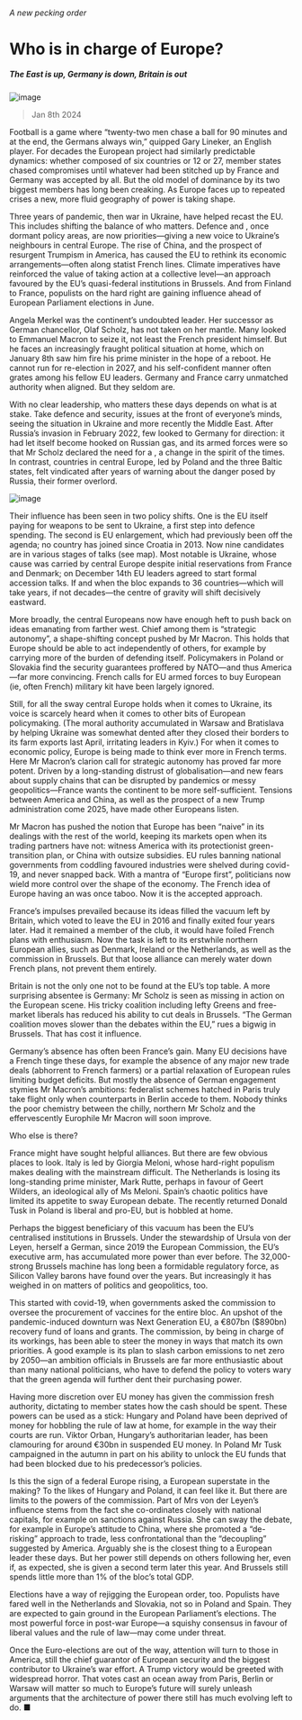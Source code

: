 ###### A new pecking order
# Who is in charge of Europe? 
##### The East is up, Germany is down, Britain is out 
![image](images/20240113_EUD001.jpg) 
> Jan 8th 2024 
Football is a game where “twenty-two men chase a ball for 90 minutes and at the end, the Germans always win,” quipped Gary Lineker, an English player. For decades the European project had similarly predictable dynamics: whether composed of six countries or 12 or 27, member states chased compromises until whatever had been stitched up by France and Germany was accepted by all. But the old model of dominance by its two biggest members has long been creaking. As Europe faces up to repeated crises a new, more fluid geography of power is taking shape.
Three years of pandemic, then war in Ukraine, have helped recast the EU. This includes shifting the balance of who matters. Defence and , once dormant policy areas, are now priorities—giving a new voice to Ukraine’s neighbours in central Europe. The rise of China, and the prospect of resurgent Trumpism in America, has caused the EU to rethink its economic arrangements—often along statist French lines. Climate imperatives have reinforced the value of taking action at a collective level—an approach favoured by the EU’s quasi-federal institutions in Brussels. And from Finland to France, populists on the hard right are gaining influence ahead of European Parliament elections in June.
Angela Merkel was the continent’s undoubted leader. Her successor as German chancellor, Olaf Scholz, has not taken on her mantle. Many looked to Emmanuel Macron to seize it, not least the French president himself. But he faces an increasingly fraught political situation at home, which on January 8th saw him fire his prime minister in the hope of a reboot. He cannot run for re-election in 2027, and his self-confident manner often grates among his fellow EU leaders. Germany and France carry unmatched authority when aligned. But they seldom are.
With no clear leadership, who matters these days depends on what is at stake. Take defence and security, issues at the front of everyone’s minds, seeing the situation in Ukraine and more recently the Middle East. After Russia’s invasion in February 2022, few looked to Germany for direction: it had let itself become hooked on Russian gas, and its armed forces were so  that Mr Scholz declared the need for a , a change in the spirit of the times. In contrast, countries in central Europe, led by Poland and the three Baltic states, felt vindicated after years of warning about the danger posed by Russia, their former overlord.
![image](images/20240113_EUM997.png) 

Their influence has been seen in two policy shifts. One is the EU itself paying for weapons to be sent to Ukraine, a first step into defence spending. The second is EU enlargement, which had previously been off the agenda; no country has joined since Croatia in 2013. Now nine candidates are in various stages of talks (see map). Most notable is Ukraine, whose cause was carried by central Europe despite initial reservations from France and Denmark; on December 14th EU leaders agreed to start formal accession talks. If and when the bloc expands to 36 countries—which will take years, if not decades—the centre of gravity will shift decisively eastward.
More broadly, the central Europeans now have enough heft to push back on ideas emanating from farther west. Chief among them is “strategic autonomy”, a shape-shifting concept pushed by Mr Macron. This holds that Europe should be able to act independently of others, for example by carrying more of the burden of defending itself. Policymakers in Poland or Slovakia find the security guarantees proffered by NATO—and thus America—far more convincing. French calls for EU armed forces to buy European (ie, often French) military kit have been largely ignored.
Still, for all the sway central Europe holds when it comes to Ukraine, its voice is scarcely heard when it comes to other bits of European policymaking. (The moral authority accumulated in Warsaw and Bratislava by helping Ukraine was somewhat dented after they closed their borders to its farm exports last April, irritating leaders in Kyiv.) For when it comes to economic policy, Europe is being made to think ever more in French terms. Here Mr Macron’s clarion call for strategic autonomy has proved far more potent. Driven by a long-standing distrust of globalisation—and new fears about supply chains that can be disrupted by pandemics or messy geopolitics—France wants the continent to be more self-sufficient. Tensions between America and China, as well as the prospect of a new Trump administration come 2025, have made other Europeans listen.
Mr Macron has pushed the notion that Europe has been “naive” in its dealings with the rest of the world, keeping its markets open when its trading partners have not: witness America with its protectionist green-transition plan, or China with outsize subsidies. EU rules banning national governments from coddling favoured industries were shelved during covid-19, and never snapped back. With a mantra of “Europe first”, politicians now wield more control over the shape of the economy. The French idea of Europe having an  was once taboo. Now it is the accepted approach.
France’s  impulses prevailed because its ideas filled the vacuum left by Britain, which voted to leave the EU in 2016 and finally exited four years later. Had it remained a member of the club, it would have foiled French plans with enthusiasm. Now the task is left to its erstwhile northern European allies, such as Denmark, Ireland or the Netherlands, as well as the commission in Brussels. But that loose alliance can merely water down French plans, not prevent them entirely.
Britain is not the only one not to be found at the EU’s top table. A more surprising absentee is Germany: Mr Scholz is seen as missing in action on the European scene. His tricky coalition including lefty Greens and free-market liberals has reduced his ability to cut deals in Brussels. “The German coalition moves slower than the debates within the EU,” rues a bigwig in Brussels. That has cost it influence.
Germany’s absence has often been France’s gain. Many EU decisions have a French tinge these days, for example the absence of any major new trade deals (abhorrent to French farmers) or a partial relaxation of European rules limiting budget deficits. But mostly the absence of German engagement stymies Mr Macron’s ambitions: federalist schemes hatched in Paris truly take flight only when counterparts in Berlin accede to them. Nobody thinks the poor chemistry between the chilly, northern Mr Scholz and the effervescently Europhile Mr Macron will soon improve.
Who else is there?
France might have sought helpful alliances. But there are few obvious places to look. Italy is led by Giorgia Meloni, whose hard-right populism makes dealing with the mainstream difficult. The Netherlands is losing its long-standing prime minister, Mark Rutte, perhaps in favour of Geert Wilders, an ideological ally of Ms Meloni. Spain’s chaotic politics have limited its appetite to sway European debate. The recently returned Donald Tusk in Poland is liberal and pro-EU, but is hobbled at home.
Perhaps the biggest beneficiary of this vacuum has been the EU’s centralised institutions in Brussels. Under the stewardship of Ursula von der Leyen, herself a German, since 2019 the European Commission, the EU’s executive arm, has accumulated more power than ever before. The 32,000-strong Brussels machine has long been a formidable regulatory force, as Silicon Valley barons have found over the years. But increasingly it has weighed in on matters of politics and geopolitics, too.
This started with covid-19, when governments asked the commission to oversee the procurement of vaccines for the entire bloc. An upshot of the pandemic-induced downturn was Next Generation EU, a €807bn ($890bn) recovery fund of loans and grants. The commission, by being in charge of its workings, has been able to steer the money in ways that match its own priorities. A good example is its plan to slash carbon emissions to net zero by 2050—an ambition officials in Brussels are far more enthusiastic about than many national politicians, who have to defend the policy to voters wary that the green agenda will further dent their purchasing power.
Having more discretion over EU money has given the commission fresh authority, dictating to member states how the cash should be spent. These powers can be used as a stick: Hungary and Poland have been deprived of money for hobbling the rule of law at home, for example in the way their courts are run. Viktor Orban, Hungary’s authoritarian leader, has been clamouring for around €30bn in suspended EU money. In Poland Mr Tusk campaigned in the autumn in part on his ability to unlock the EU funds that had been blocked due to his predecessor’s policies.
Is this the sign of a federal Europe rising, a European superstate in the making? To the likes of Hungary and Poland, it can feel like it. But there are limits to the powers of the commission. Part of Mrs von der Leyen’s influence stems from the fact she co-ordinates closely with national capitals, for example on sanctions against Russia. She can sway the debate, for example in Europe’s attitude to China, where she promoted a “de-risking” approach to trade, less confrontational than the “decoupling” suggested by America. Arguably she is the closest thing to a European leader these days. But her power still depends on others following her, even if, as expected, she is given a second term later this year. And Brussels still spends little more than 1% of the bloc’s total GDP.
Elections have a way of rejigging the European order, too. Populists have fared well in the Netherlands and Slovakia, not so in Poland and Spain. They are expected to gain ground in the European Parliament’s elections. The most powerful force in post-war Europe—a squishy consensus in favour of liberal values and the rule of law—may come under threat.
Once the Euro-elections are out of the way, attention will turn to those in America, still the chief guarantor of European security and the biggest contributor to Ukraine’s war effort. A Trump victory would be greeted with widespread horror. That votes cast an ocean away from Paris, Berlin or Warsaw will matter so much to Europe’s future will surely unleash arguments that the architecture of power there still has much evolving left to do. ■

